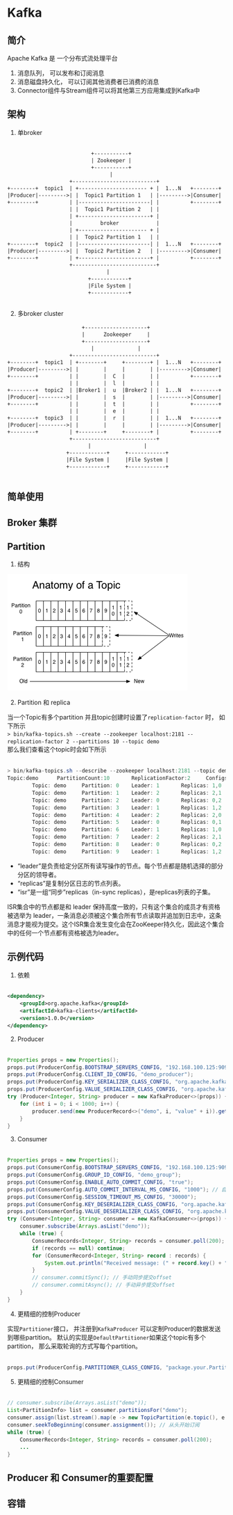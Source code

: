 # Kafka

## 简介
Apache Kafka 是 一个分布式流处理平台  

1. 消息队列， 可以发布和订阅消息
2. 消息磁盘持久化， 可以订阅其他消费者已消费的消息
3. Connector组件与Stream组件可以将其他第三方应用集成到Kafka中

## 架构

1. 单broker

```$xslt  

                           +-----------+
                           | Zookeeper |
                           +-----------+      
                                 |
                    +---------------------------+
+--------+  topic1  | +---------------------- + |  1...N   +--------+
|Producer|--------->| |  Topic1 Partition 1   | |--------->|Consumer|
+--------+          | |-----------------------| |          +--------+
                    | |  Topic1 Partition 2   | |
                    | +-----------------------+ |
                    |         broker            |
                    | +---------------------- + |
                    | |  Topic2 Partition 1   | |
+--------+  topic2  | |-----------------------| |  1...N   +--------+
|Producer|--------->| |  Topic2 Partition 2   | |--------->|Consumer|
+--------+          | +-----------------------+ |          +--------+
                    +---------------------------+
                                |
                          +------------+
                          |File System |
                          +------------+
                   
```

2. 多broker cluster

```$xslt  
                        +--------------------+
                        |      Zookeeper     |
                        +--------------------+
                           |              |
                    +---------------------------+
+--------+  topic1  | +--------+     +--------+ |  1...N   +--------+
|Producer|--------->| |        |     |        | |--------->|Consumer|
+--------+          | |        |  C  |        | |          +--------+
                    | |        |  l  |        | |
+--------+  topic2  | |Broker1 |  u  |Broker2 | |  1...N   +--------+
|Producer|--------->| |        |  s  |        | |--------->|Consumer|
+--------+          | |        |  t  |        | |          +--------+
                    | |        |  e  |        | |
+--------+  topic3  | |        |  r  |        | |  1...N   +--------+
|Producer|--------->| |        |     |        | |--------->|Consumer|
+--------+          | +--------+     +--------+ |          +--------+
                    +---------------------------+
                          |                 |
                   +------------+     +------------+
                   |File System |     |File System |
                   +------------+     +------------+
                   
```

## 简单使用

## Broker 集群

## Partition

1. 结构  

![img](log_anatomy.png)

2. Partition 和 replica

当一个Topic有多个partition 并且topic创建时设置了`replication-factor` 时， 如下所示  
`> bin/kafka-topics.sh --create --zookeeper localhost:2181 --replication-factor 2 --partitions 10 --topic demo`  
那么我们查看这个topic时会如下所示
```java  

> bin/kafka-topics.sh --describe --zookeeper localhost:2181 --topic demo
Topic:demo      PartitionCount:10       ReplicationFactor:2     Configs:
        Topic: demo     Partition: 0    Leader: 1       Replicas: 1,0   Isr: 1,0
        Topic: demo     Partition: 1    Leader: 2       Replicas: 2,1   Isr: 2,1
        Topic: demo     Partition: 2    Leader: 0       Replicas: 0,2   Isr: 0,2
        Topic: demo     Partition: 3    Leader: 1       Replicas: 1,2   Isr: 1,2
        Topic: demo     Partition: 4    Leader: 2       Replicas: 2,0   Isr: 2,0
        Topic: demo     Partition: 5    Leader: 0       Replicas: 0,1   Isr: 0,1
        Topic: demo     Partition: 6    Leader: 1       Replicas: 1,0   Isr: 1,0
        Topic: demo     Partition: 7    Leader: 2       Replicas: 2,1   Isr: 2,1
        Topic: demo     Partition: 8    Leader: 0       Replicas: 0,2   Isr: 0,2
        Topic: demo     Partition: 9    Leader: 1       Replicas: 1,2   Isr: 1,2
```

* “leader”是负责给定分区所有读写操作的节点。每个节点都是随机选择的部分分区的领导者。
* “replicas”是复制分区日志的节点列表。
* “isr”是一组“同步”replicas（in-sync replicas），是replicas列表的子集。
  
ISR集合中的节点都是和 leader 保持高度一致的，只有这个集合的成员才有资格被选举为 leader，一条消息必须被这个集合所有节点读取并追加到日志中，这条消息才能视为提交。这个ISR集合发生变化会在ZooKeeper持久化，因此这个集合中的任何一个节点都有资格被选为leader。

## 示例代码

1. 依赖
```xml    

<dependency>
    <groupId>org.apache.kafka</groupId>
    <artifactId>kafka-clients</artifactId>
    <version>1.0.0</version>
</dependency>

```

2. Producer

```java  

Properties props = new Properties();
props.put(ProducerConfig.BOOTSTRAP_SERVERS_CONFIG, "192.168.100.125:9092");
props.put(ProducerConfig.CLIENT_ID_CONFIG, "demo_producer");
props.put(ProducerConfig.KEY_SERIALIZER_CLASS_CONFIG, "org.apache.kafka.common.serialization.IntegerSerializer");
props.put(ProducerConfig.VALUE_SERIALIZER_CLASS_CONFIG, "org.apache.kafka.common.serialization.StringSerializer");
try (Producer<Integer, String> producer = new KafkaProducer<>(props)) {
    for (int i = 0; i < 1000; i++) {
        producer.send(new ProducerRecord<>("demo", i, "value" + i)).get();
    }
}

```

3. Consumer

```java    

Properties props = new Properties();
props.put(ConsumerConfig.BOOTSTRAP_SERVERS_CONFIG, "192.168.100.125:9092");
props.put(ConsumerConfig.GROUP_ID_CONFIG, "demo_group");
props.put(ConsumerConfig.ENABLE_AUTO_COMMIT_CONFIG, "true");
props.put(ConsumerConfig.AUTO_COMMIT_INTERVAL_MS_CONFIG, "1000"); // 自动提交offset
props.put(ConsumerConfig.SESSION_TIMEOUT_MS_CONFIG, "30000");
props.put(ConsumerConfig.KEY_DESERIALIZER_CLASS_CONFIG, "org.apache.kafka.common.serialization.IntegerDeserializer");
props.put(ConsumerConfig.VALUE_DESERIALIZER_CLASS_CONFIG, "org.apache.kafka.common.serialization.StringDeserializer");
try (Consumer<Integer, String> consumer = new KafkaConsumer<>(props)) {
    consumer.subscribe(Arrays.asList("demo"));
    while (true) {
        ConsumerRecords<Integer, String> records = consumer.poll(200);
        if (records == null) continue;
        for (ConsumerRecord<Integer, String> record : records) {
            System.out.println("Received message: (" + record.key() + ", " + record.value() + ") at offset " + record.offset());
        }
        // consumer.commitSync(); // 手动同步提交offset
        // consumer.commitAsync(); // 手动异步提交offset
    }
}

```

4. 更精细的控制Producer

实现`Partitioner`接口， 并注册到`KafkaProducer` 可以定制Producer的数据发送到哪些partition。
默认的实现是`DefaultPartitioner`如果这个topic有多个partition， 那么采取轮询的方式写每个partition。

```java  

props.put(ProducerConfig.PARTITIONER_CLASS_CONFIG, "package.your.Partitioner");

```

5. 更精细的控制Consumer

```java  

// consumer.subscribe(Arrays.asList("demo"));
List<PartitionInfo> list = consumer.partitionsFor("demo");
consumer.assign(list.stream().map(e -> new TopicPartition(e.topic(), e.partition())).collect(toList()));
consumer.seekToBeginning(consumer.assignment()); // 从头开始订阅
while (true) {
    ConsumerRecords<Integer, String> records = consumer.poll(200);
    ...
}

```

## Producer 和 Consumer的重要配置

## 容错


